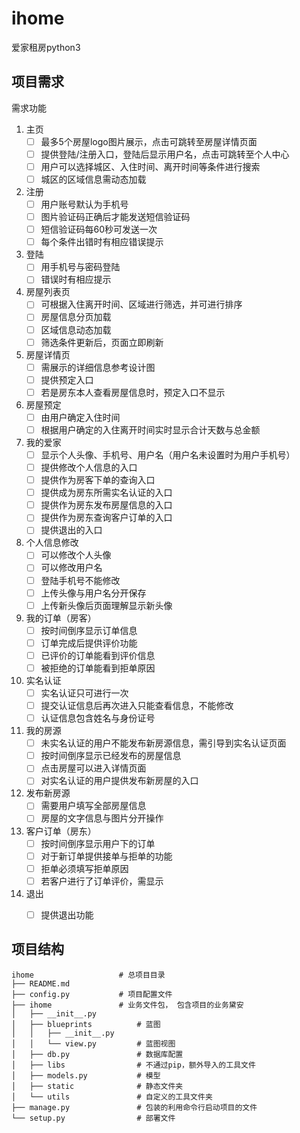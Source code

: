 # ihome
爱家租房python3

## 项目需求
需求功能

1. 主页
    - [ ] 最多5个房屋logo图片展示，点击可跳转至房屋详情页面
    - [ ] 提供登陆/注册入口，登陆后显示用户名，点击可跳转至个人中心
    - [ ] 用户可以选择城区、入住时间、离开时间等条件进行搜索
    - [ ] 城区的区域信息需动态加载

2. 注册
    - [ ] 用户账号默认为手机号
    - [ ] 图片验证码正确后才能发送短信验证码
    - [ ] 短信验证码每60秒可发送一次
    - [ ] 每个条件出错时有相应错误提示

2. 登陆
    - [ ] 用手机号与密码登陆
    - [ ] 错误时有相应提示

3. 房屋列表页
    - [ ] 可根据入住离开时间、区域进行筛选，并可进行排序
    - [ ] 房屋信息分页加载
    - [ ] 区域信息动态加载
    - [ ] 筛选条件更新后，页面立即刷新

4. 房屋详情页
    - [ ] 需展示的详细信息参考设计图
    - [ ] 提供预定入口
    - [ ] 若是房东本人查看房屋信息时，预定入口不显示

5. 房屋预定
    - [ ] 由用户确定入住时间
    - [ ] 根据用户确定的入住离开时间实时显示合计天数与总金额

6. 我的爱家
    - [ ] 显示个人头像、手机号、用户名（用户名未设置时为用户手机号）
    - [ ] 提供修改个人信息的入口
    - [ ] 提供作为房客下单的查询入口
    - [ ] 提供成为房东所需实名认证的入口
    - [ ] 提供作为房东发布房屋信息的入口
    - [ ] 提供作为房东查询客户订单的入口
    - [ ] 提供退出的入口

7. 个人信息修改
    - [ ] 可以修改个人头像
    - [ ] 可以修改用户名
    - [ ] 登陆手机号不能修改
    - [ ] 上传头像与用户名分开保存
    - [ ] 上传新头像后页面理解显示新头像

8. 我的订单（房客）
    - [ ] 按时间倒序显示订单信息
    - [ ] 订单完成后提供评价功能
    - [ ] 已评价的订单能看到评价信息
    - [ ] 被拒绝的订单能看到拒单原因

9.  实名认证
    - [ ] 实名认证只可进行一次
    - [ ] 提交认证信息后再次进入只能查看信息，不能修改
    - [ ] 认证信息包含姓名与身份证号

10. 我的房源
    - [ ] 未实名认证的用户不能发布新房源信息，需引导到实名认证页面
    - [ ] 按时间倒序显示已经发布的房屋信息
    - [ ] 点击房屋可以进入详情页面
    - [ ] 对实名认证的用户提供发布新房屋的入口

11. 发布新房源
    - [ ] 需要用户填写全部房屋信息
    - [ ] 房屋的文字信息与图片分开操作

12. 客户订单（房东）
    - [ ] 按时间倒序显示用户下的订单
    - [ ] 对于新订单提供接单与拒单的功能
    - [ ] 拒单必须填写拒单原因
    - [ ] 若客户进行了订单评价，需显示

13. 退出
    - [ ] 提供退出功能


## 项目结构
```
ihome                   # 总项目目录
├── README.md
├── config.py           # 项目配置文件
├── ihome               # 业务文件包， 包含项目的业务黛安
│   ├── __init__.py
│   ├── blueprints          # 蓝图
│   │   ├── __init__.py
│   │   └── view.py         # 蓝图视图
│   ├── db.py               # 数据库配置
│   ├── libs                # 不通过pip，额外导入的工具文件
│   ├── models.py           # 模型
│   ├── static              # 静态文件夹
│   └── utils               # 自定义的工具文件夹
├── manage.py               # 包装的利用命令行启动项目的文件
└── setup.py                # 部署文件
```
